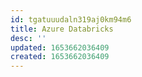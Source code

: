 ```yaml
---
id: tgatuuudaln319aj0km94m6
title: Azure Databricks
desc: ''
updated: 1653662036409
created: 1653662036409
---
```


